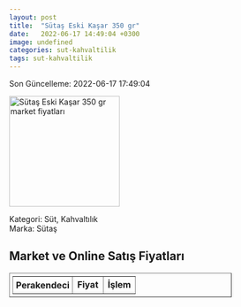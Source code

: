 ```yaml
---
layout: post
title:  "Sütaş Eski Kaşar 350 gr"
date:   2022-06-17 14:49:04 +0300
image: undefined
categories: sut-kahvaltilik
tags: sut-kahvaltilik
---
```


Son Güncelleme: 2022-06-17 17:49:04

<img src="undefined" width="200" alt="Sütaş Eski Kaşar 350 gr market fiyatları" />

Kategori: Süt, Kahvaltılık
<br />
Marka: Sütaş

<h2>Market ve Online Satış Fiyatları</h2>

<table border="1" style="padding: 5px;width:80%;">
  <tr>
    <td style="padding: 5px;"><strong>Perakendeci</strong></td>
    <td><strong>Fiyat</strong></td>
    <td><strong>İşlem</strong></td>
  </tr>
  
</table>

